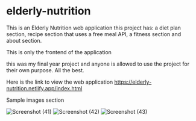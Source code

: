 # elderly-nutrition
This is an Elderly Nutrition web application
this project has:
a diet plan section,
recipe section that uses a free meal API,
a fitness section and
about section.

This is only the frontend of the application

this was my final year project and anyone is allowed to use the project for their own purpose.
All the best.

Here is the link to view the web application https://elderly-nutrition.netlify.app/index.html

Sample images section

![Screenshot (41)](https://user-images.githubusercontent.com/66677739/232045237-bab8416c-8783-4216-87bb-ddd936585927.png)
![Screenshot (42)](https://user-images.githubusercontent.com/66677739/232045332-a8b7f620-13e5-4656-8dec-631f8c7fd362.png)
![Screenshot (43)](https://user-images.githubusercontent.com/66677739/232045371-f9ad70f8-e635-4451-96a3-de2cf757255d.png)
